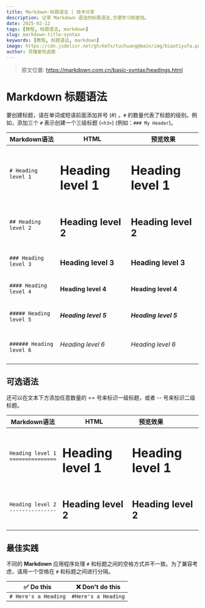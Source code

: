 ```yaml
---
title: Markdown-标题语法 | 技术分享
description: 记录 Markdown 语法的标题语法,方便学习和查找。
date: 2025-02-12
tags: [教程, 标题语法, markdown]
slug: markdown-title-syntax
keywords: [教程, 标题语法, markdown]
image: https://cdn.jsdelivr.net/gh/kmfx/tuchuang@main/img/biaotiyufa.png
author: 克喵爱吃卤面
---
```


> 原文位置: https://markdown.com.cn/basic-syntax/headings.html

# Markdown 标题语法
要创建标题，请在单词或短语前面添加井号 (#) 。`#` 的数量代表了标题的级别。例如，添加三个 `#` 表示创建一个三级标题 (`<h3>`) (例如：`### My Header`)。

| Markdown语法      | HTML                       | 预览效果                |
| ----------------- | -------------------------- | ----------------------- |
| `# Heading level 1` | <h1>Heading level 1</h1> |<h1>Heading level 1</h1>|
| `## Heading level 2` | <h2>Heading level 2</h2> | <h2>Heading level 2</h2> |
| `### Heading level 3` | <h3>Heading level 3</h3> | <h3>Heading level 3</h3> |
| `#### Heading level 4` | <h4>Heading level 4</h4> | <h4>Heading level 4</h4> |
| `##### Heading level 5` | <h5>Heading level 5</h5> | <h5>Heading level 5</h5> |
| `###### Heading level 6` | <h6>Heading level 6</h6> | <h6>Heading level 6</h6> |

## 可选语法
还可以在文本下方添加任意数量的 == 号来标识一级标题，或者 -- 号来标识二级标题。

| Markdown语法                            | HTML                       | <div style="width:100px;">预览效果</div> |
| --------------------------------------- | -------------------------- | ---------------------------------------- |
| `Heading level 1`<br>`===============` | <h1>Heading level 1</h1> | <h1>Heading level 1</h1>                 |
| `Heading level 2`<br>`---------------`   | <h2>Heading level 2</h2> | <h2>Heading level 2</h2>                 |

## 最佳实践
不同的 **Markdown** 应用程序处理 `#` 和标题之间的空格方式并不一致。为了兼容考虑，请用一个空格在 `#` 和标题之间进行分隔。

| ✅  Do this           | ❌  Don't do this    |
| -------------------- | ------------------- |
| `# Here's a Heading` | `#Here's a Heading` |